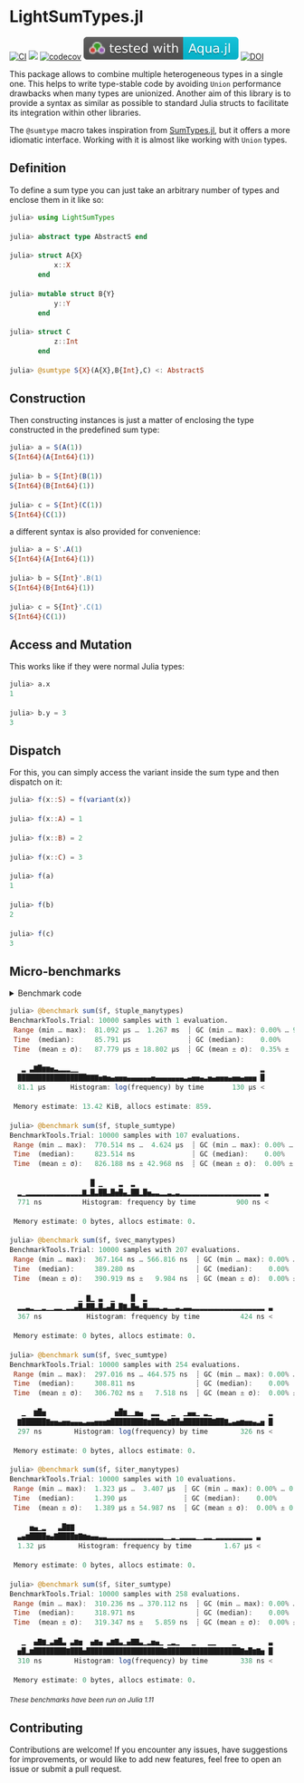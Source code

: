 # LightSumTypes.jl

[![CI](https://github.com/JuliaDynamics/LightSumTypes.jl/workflows/CI/badge.svg)](https://github.com/JuliaDynamics/LightSumTypes.jl/actions?query=workflow%3ACI)
[![](https://img.shields.io/badge/docs-stable-blue.svg)](https://juliadynamics.github.io/LightSumTypes.jl/stable/)
[![codecov](https://codecov.io/gh/JuliaDynamics/LightSumTypes.jl/graph/badge.svg?token=rz9b1WTqCa)](https://codecov.io/gh/JuliaDynamics/LightSumTypes.jl)
[![Aqua QA](https://raw.githubusercontent.com/JuliaTesting/Aqua.jl/master/badge.svg)](https://github.com/JuliaTesting/Aqua.jl)
[![DOI](https://zenodo.org/badge/745234998.svg)](https://zenodo.org/doi/10.5281/zenodo.12826686)


This package allows to combine multiple heterogeneous types in a single one. This helps to write 
type-stable code by avoiding `Union` performance drawbacks when many types are unionized. Another 
aim of this library is to provide a syntax as similar as possible to standard Julia 
structs to facilitate its integration within other libraries. 

The `@sumtype` macro takes inspiration from [SumTypes.jl](https://github.com/MasonProtter/SumTypes.jl),
but it offers a more idiomatic interface. Working with it is almost like working with `Union` types.

## Definition

To define a sum type you can just take an arbitrary number of types and enclose them in it
like so:

```julia
julia> using LightSumTypes

julia> abstract type AbstractS end

julia> struct A{X}
           x::X
       end

julia> mutable struct B{Y}
           y::Y
       end

julia> struct C
           z::Int
       end

julia> @sumtype S{X}(A{X},B{Int},C) <: AbstractS
```

## Construction

Then constructing instances is just a matter of enclosing the type constructed in the
predefined sum type:

```julia
julia> a = S(A(1))
S{Int64}(A{Int64}(1))

julia> b = S{Int}(B(1))
S{Int64}(B{Int64}(1))

julia> c = S{Int}(C(1))
S{Int64}(C(1))
```

a different syntax is also provided for convenience:

```julia
julia> a = S'.A(1)
S{Int64}(A{Int64}(1))

julia> b = S{Int}'.B(1)
S{Int64}(B{Int64}(1))

julia> c = S{Int}'.C(1)
S{Int64}(C(1))
```

## Access and Mutation

This works like if they were normal Julia types:

```julia
julia> a.x
1

julia> b.y = 3
3
```

## Dispatch

For this, you can simply access the variant 
inside the sum type and then dispatch on it:

```julia
julia> f(x::S) = f(variant(x))

julia> f(x::A) = 1

julia> f(x::B) = 2

julia> f(x::C) = 3

julia> f(a)
1

julia> f(b)
2

julia> f(c)
3
```

## Micro-benchmarks

<details>
 <summary>Benchmark code</summary>

```julia
using BenchmarkTools
using LightSumTypes
       
struct A end
struct B end
struct C end
struct D end
struct E end
struct F end

@sumtype S(A, B, C, D, E, F)
       
f(s::S) = f(variant(s));
f(::A) = 1;
f(::B) = 2;
f(::C) = 3;
f(::D) = 4;
f(::E) = 5;
f(::F) = 6;

vals = rand((A(), B(), C(), D(), E(), F()), 1000);

tuple_manytypes = Tuple(vals);
vec_manytypes = collect(Union{A, B, C, D, E, F}, vals);
iter_manytypes = (x for x in vec_manytypes);

tuple_sumtype = Tuple(S.(vals));
vec_sumtype = S.(vals);
iter_sumtype = (x for x in vec_sumtype)

@benchmark sum($f, $tuple_manytypes)
@benchmark sum($f, $tuple_sumtype)
@benchmark sum($f, $vec_manytypes)
@benchmark sum($f, $vec_sumtype)
@benchmark sum($f, $iter_manytypes)
@benchmark sum($f, $iter_sumtype)
```
</details>

```julia
julia> @benchmark sum($f, $tuple_manytypes)
BenchmarkTools.Trial: 10000 samples with 1 evaluation.
 Range (min … max):  81.092 μs …  1.267 ms  ┊ GC (min … max): 0.00% … 90.49%
 Time  (median):     85.791 μs              ┊ GC (median):    0.00%
 Time  (mean ± σ):   87.779 μs ± 18.802 μs  ┊ GC (mean ± σ):  0.35% ±  1.67%

   ▂ ▃▇█▆▆▅▃▂▂▂▁▁                                             ▂
  █████████████████▇▇▇▅▆▅▄▅▅▅▄▄▄▄▄▄▅▄▄▄▄▄▄▄▃▄▅▅▄▃▅▄▅▅▅▄▅▅▄▅▅▅ █
  81.1 μs      Histogram: log(frequency) by time       130 μs <

 Memory estimate: 13.42 KiB, allocs estimate: 859.

julia> @benchmark sum($f, $tuple_sumtype)
BenchmarkTools.Trial: 10000 samples with 107 evaluations.
 Range (min … max):  770.514 ns …  4.624 μs  ┊ GC (min … max): 0.00% … 0.00%
 Time  (median):     823.514 ns              ┊ GC (median):    0.00%
 Time  (mean ± σ):   826.188 ns ± 42.968 ns  ┊ GC (mean ± σ):  0.00% ± 0.00%

                    █ ▁    ▂  ▂                                 
  ▂▁▂▂▂▂▂▂▂▂▂▂▂▂▂▂▇▂█▃██▃█▅█▄▂██▂█▅▃▃▂▂▃▂▃▂▂▂▂▂▂▂▂▂▂▂▂▂▂▂▂▂▂▂▂ ▃
  771 ns          Histogram: frequency by time          900 ns <

 Memory estimate: 0 bytes, allocs estimate: 0.

julia> @benchmark sum($f, $vec_manytypes)
BenchmarkTools.Trial: 10000 samples with 207 evaluations.
 Range (min … max):  367.164 ns … 566.816 ns  ┊ GC (min … max): 0.00% … 0.00%
 Time  (median):     389.280 ns               ┊ GC (median):    0.00%
 Time  (mean ± σ):   390.919 ns ±   9.984 ns  ┊ GC (mean ± σ):  0.00% ± 0.00%

                 ▁ ▇▁ ▃  ▁    █  ▂                               
  ▂▂▃▂▁▁▂▁▁▂▂▁▂▂▄█▃██▃█▃▄█▂█▇▃█▅▃█▃▃▃▂▃▂▂▃▂▃▃▂▂▂▂▂▂▂▂▂▂▂▂▂▂▂▂▂▂ ▃
  367 ns           Histogram: frequency by time          424 ns <

 Memory estimate: 0 bytes, allocs estimate: 0.

julia> @benchmark sum($f, $vec_sumtype)
BenchmarkTools.Trial: 10000 samples with 254 evaluations.
 Range (min … max):  297.016 ns … 464.575 ns  ┊ GC (min … max): 0.00% … 0.00%
 Time  (median):     308.811 ns               ┊ GC (median):    0.00%
 Time  (mean ± σ):   306.702 ns ±   7.518 ns  ┊ GC (mean ± σ):  0.00% ± 0.00%

   ▁  ▆█▅                 ▅█▆▁▁▅▄  ▂▂   ▁  ▁▄▄▁ ▂▁              ▂
  ▇██████▇▅▅▄▅▅▄▄▄▃▄▄▅▅▅▆████████▇▆██▆▅▇██▅███████▇██▇▃▄▅▆▅▅▄▃▅ █
  297 ns        Histogram: log(frequency) by time        326 ns <

 Memory estimate: 0 bytes, allocs estimate: 0.

julia> @benchmark sum($f, $iter_manytypes)
BenchmarkTools.Trial: 10000 samples with 10 evaluations.
 Range (min … max):  1.323 μs …  3.407 μs  ┊ GC (min … max): 0.00% … 0.00%
 Time  (median):     1.390 μs              ┊ GC (median):    0.00%
 Time  (mean ± σ):   1.389 μs ± 54.987 ns  ┊ GC (mean ± σ):  0.00% ± 0.00%

     ▅▄▁▂   ▃█▇▇                                              
  ▃▄▆████▅▄▇████▆▇▆▅▄▄▃▃▂▂▂▂▂▂▂▂▂▂▂▂▂▂▁▁▂▁▂▂▂▂▁▁▂▂▁▂▂▂▂▂▂▂▂▂ ▃
  1.32 μs        Histogram: frequency by time        1.67 μs <

 Memory estimate: 0 bytes, allocs estimate: 0.

julia> @benchmark sum($f, $iter_sumtype)
BenchmarkTools.Trial: 10000 samples with 258 evaluations.
 Range (min … max):  310.236 ns … 370.112 ns  ┊ GC (min … max): 0.00% … 0.00%
 Time  (median):     318.971 ns               ┊ GC (median):    0.00%
 Time  (mean ± σ):   319.347 ns ±   5.859 ns  ┊ GC (mean ± σ):  0.00% ± 0.00%

   ▁  ▄▇▆▁▃▆█▃ ▃▆▅  ▄▆▄ ▃▆▇▃▁▄▇▇▃▁▂▅▄▁ ▁▂▁   ▁   ▁▁    ▁        ▃
  ▅█▂▆████████▇███▅███████████████████▇██████████████████▇▅█▆▇▅ █
  310 ns        Histogram: log(frequency) by time        338 ns <

 Memory estimate: 0 bytes, allocs estimate: 0.
```

<sub>*These benchmarks have been run on Julia 1.11*</sub>

## Contributing

Contributions are welcome! If you encounter any issues, have suggestions for improvements, or would like to add new 
features, feel free to open an issue or submit a pull request.
